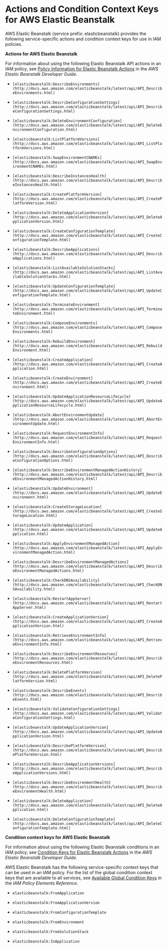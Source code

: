 # Actions and Condition Context Keys for AWS Elastic Beanstalk<a name="list_elasticbeanstalk"></a>

AWS Elastic Beanstalk \(service prefix: elasticbeanstalk\) provides the following service\-specific actions and condition context keys for use in IAM policies\.

**Actions for AWS Elastic Beanstalk**

For information about using the following Elastic Beanstalk API actions in an IAM policy, see [Policy Information for Elastic Beanstalk Actions](http://docs.aws.amazon.com/elasticbeanstalk/latest/dg/AWSHowTo.iam.policies.actions.html#AWSHowTo.iam.policies.actions.table) in the *AWS Elastic Beanstalk Developer Guide*\.

+ `[elasticbeanstalk:DescribeEnvironments](http://docs.aws.amazon.com/elasticbeanstalk/latest/api/API_DescribeEnvironments.html)`

+ `[elasticbeanstalk:DescribeConfigurationSettings](http://docs.aws.amazon.com/elasticbeanstalk/latest/api/API_DescribeConfigurationSettings.html)`

+ `[elasticbeanstalk:DeleteEnvironmentConfiguration](http://docs.aws.amazon.com/elasticbeanstalk/latest/api/API_DeleteEnvironmentConfiguration.html)`

+ `[elasticbeanstalk:ListPlatformVersions](http://docs.aws.amazon.com/elasticbeanstalk/latest/api/API_ListPlatformVersions.html)`

+ `[elasticbeanstalk:SwapEnvironmentCNAMEs](http://docs.aws.amazon.com/elasticbeanstalk/latest/api/API_SwapEnvironmentCNAMEs.html)`

+ `[elasticbeanstalk:DescribeInstancesHealth](http://docs.aws.amazon.com/elasticbeanstalk/latest/api/API_DescribeInstancesHealth.html)`

+ `[elasticbeanstalk:CreatePlatformVersion](http://docs.aws.amazon.com/elasticbeanstalk/latest/api/API_CreatePlatformVersion.html)`

+ `[elasticbeanstalk:DeleteApplicationVersion](http://docs.aws.amazon.com/elasticbeanstalk/latest/api/API_DeleteApplicationVersion.html)`

+ `[elasticbeanstalk:CreateConfigurationTemplate](http://docs.aws.amazon.com/elasticbeanstalk/latest/api/API_CreateConfigurationTemplate.html)`

+ `[elasticbeanstalk:DescribeApplications](http://docs.aws.amazon.com/elasticbeanstalk/latest/api/API_DescribeApplications.html)`

+ `[elasticbeanstalk:ListAvailableSolutionStacks](http://docs.aws.amazon.com/elasticbeanstalk/latest/api/API_ListAvailableSolutionStacks.html)`

+ `[elasticbeanstalk:UpdateConfigurationTemplate](http://docs.aws.amazon.com/elasticbeanstalk/latest/api/API_UpdateConfigurationTemplate.html)`

+ `[elasticbeanstalk:TerminateEnvironment](http://docs.aws.amazon.com/elasticbeanstalk/latest/api/API_TerminateEnvironment.html)`

+ `[elasticbeanstalk:ComposeEnvironments](http://docs.aws.amazon.com/elasticbeanstalk/latest/api/API_ComposeEnvironments.html)`

+ `[elasticbeanstalk:RebuildEnvironment](http://docs.aws.amazon.com/elasticbeanstalk/latest/api/API_RebuildEnvironment.html)`

+ `[elasticbeanstalk:CreateApplication](http://docs.aws.amazon.com/elasticbeanstalk/latest/api/API_CreateApplication.html)`

+ `[elasticbeanstalk:CreateEnvironment](http://docs.aws.amazon.com/elasticbeanstalk/latest/api/API_CreateEnvironment.html)`

+ `[elasticbeanstalk:UpdateApplicationResourceLifecycle](http://docs.aws.amazon.com/elasticbeanstalk/latest/api/API_UpdateApplicationResourceLifecycle.html)`

+ `[elasticbeanstalk:AbortEnvironmentUpdate](http://docs.aws.amazon.com/elasticbeanstalk/latest/api/API_AbortEnvironmentUpdate.html)`

+ `[elasticbeanstalk:RequestEnvironmentInfo](http://docs.aws.amazon.com/elasticbeanstalk/latest/api/API_RequestEnvironmentInfo.html)`

+ `[elasticbeanstalk:DescribeConfigurationOptions](http://docs.aws.amazon.com/elasticbeanstalk/latest/api/API_DescribeConfigurationOptions.html)`

+ `[elasticbeanstalk:DescribeEnvironmentManagedActionHistory](http://docs.aws.amazon.com/elasticbeanstalk/latest/api/API_DescribeEnvironmentManagedActionHistory.html)`

+ `[elasticbeanstalk:UpdateEnvironment](http://docs.aws.amazon.com/elasticbeanstalk/latest/api/API_UpdateEnvironment.html)`

+ `[elasticbeanstalk:CreateStorageLocation](http://docs.aws.amazon.com/elasticbeanstalk/latest/api/API_CreateStorageLocation.html)`

+ `[elasticbeanstalk:UpdateApplication](http://docs.aws.amazon.com/elasticbeanstalk/latest/api/API_UpdateApplication.html)`

+ `[elasticbeanstalk:ApplyEnvironmentManagedAction](http://docs.aws.amazon.com/elasticbeanstalk/latest/api/API_ApplyEnvironmentManagedAction.html)`

+ `[elasticbeanstalk:DescribeEnvironmentManagedActions](http://docs.aws.amazon.com/elasticbeanstalk/latest/api/API_DescribeEnvironmentManagedActions.html)`

+ `[elasticbeanstalk:CheckDNSAvailability](http://docs.aws.amazon.com/elasticbeanstalk/latest/api/API_CheckDNSAvailability.html)`

+ `[elasticbeanstalk:RestartAppServer](http://docs.aws.amazon.com/elasticbeanstalk/latest/api/API_RestartAppServer.html)`

+ `[elasticbeanstalk:CreateApplicationVersion](http://docs.aws.amazon.com/elasticbeanstalk/latest/api/API_CreateApplicationVersion.html)`

+ `[elasticbeanstalk:RetrieveEnvironmentInfo](http://docs.aws.amazon.com/elasticbeanstalk/latest/api/API_RetrieveEnvironmentInfo.html)`

+ `[elasticbeanstalk:DescribeEnvironmentResources](http://docs.aws.amazon.com/elasticbeanstalk/latest/api/API_DescribeEnvironmentResources.html)`

+ `[elasticbeanstalk:DeletePlatformVersion](http://docs.aws.amazon.com/elasticbeanstalk/latest/api/API_DeletePlatformVersion.html)`

+ `[elasticbeanstalk:DescribeEvents](http://docs.aws.amazon.com/elasticbeanstalk/latest/api/API_DescribeEvents.html)`

+ `[elasticbeanstalk:ValidateConfigurationSettings](http://docs.aws.amazon.com/elasticbeanstalk/latest/api/API_ValidateConfigurationSettings.html)`

+ `[elasticbeanstalk:UpdateApplicationVersion](http://docs.aws.amazon.com/elasticbeanstalk/latest/api/API_UpdateApplicationVersion.html)`

+ `[elasticbeanstalk:DescribePlatformVersion](http://docs.aws.amazon.com/elasticbeanstalk/latest/api/API_DescribePlatformVersion.html)`

+ `[elasticbeanstalk:DescribeApplicationVersions](http://docs.aws.amazon.com/elasticbeanstalk/latest/api/API_DescribeApplicationVersions.html)`

+ `[elasticbeanstalk:DescribeEnvironmentHealth](http://docs.aws.amazon.com/elasticbeanstalk/latest/api/API_DescribeEnvironmentHealth.html)`

+ `[elasticbeanstalk:DeleteApplication](http://docs.aws.amazon.com/elasticbeanstalk/latest/api/API_DeleteApplication.html)`

+ `[elasticbeanstalk:DeleteConfigurationTemplate](http://docs.aws.amazon.com/elasticbeanstalk/latest/api/API_DeleteConfigurationTemplate.html)`

**Condition context keys for AWS Elastic Beanstalk**

For information about using the following Elastic Beanstalk conditions in an IAM policy, see [Condition Keys for Elastic Beanstalk Actions](http://docs.aws.amazon.com/elasticbeanstalk/latest/dg/AWSHowTo.iam.policies.actions.html#AWSHowTo.iam.policies.conditions) in the *AWS Elastic Beanstalk Developer Guide*\.

AWS Elastic Beanstalk has the following service\-specific context keys that can be used in an IAM policy\. For the list of the global condition context keys that are available to all services, see [Available Global Condition Keys](reference_policies_condition-keys.md#AvailableKeys) in the *IAM Policy Elements Reference*\.

+ `elasticbeanstalk:FromApplication`

+ `elasticbeanstalk:FromApplicationVersion`

+ `elasticbeanstalk:FromConfigurationTemplate`

+ `elasticbeanstalk:FromEnvironment`

+ `elasticbeanstalk:FromSolutionStack`

+ `elasticbeanstalk:InApplication`